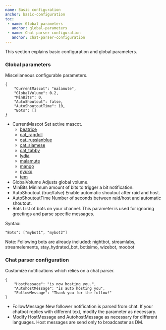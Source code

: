 ```yaml
---
name: Basic configuration
anchor: basic-configuration
toc: 
 - name: Global parameters
   anchor: global-parameters
 - name: Chat parser configuration
   anchor: chat-parser-configuration
---
```

This section explains basic configuration and global parameters.

### Global parameters
Miscellaneous configurable parameters.
```
{
    "CurrentMascot": "malamute",
    "GlobalVolume": 0.2,
    "MinBits": 0,
    "AutoShoutout": false,
    "AutoShoutoutTime": 10,
    "Bots": []
}
```
* <span class="icon settings">CurrentMascot</span> Set active mascot.
  * <a target="_blank" href="{{ site.github.url }}/mascots#beatrice">beatrice</a>
  * <a target="_blank" href="{{ site.github.url }}/mascots#cat-ragdoll">cat_ragdoll</a>
  * <a target="_blank" href="{{ site.github.url }}/mascots#cat-russian-blue">cat_russianblue</a>
  * <a target="_blank" href="{{ site.github.url }}/mascots#cat-siamese">cat_siamese</a>
  * <a target="_blank" href="{{ site.github.url }}/mascots#cat-tabby">cat_tabby</a>
  * <a target="_blank" href="{{ site.github.url }}/mascots#lydia">lydia</a>
  * <a target="_blank" href="{{ site.github.url }}/mascots#malamute">malamute</a>
  * <a target="_blank" href="{{ site.github.url }}/mascots#mango">mango</a>
  * <a target="_blank" href="{{ site.github.url }}/mascots#nyuko">nyuko</a>
  * <a target="_blank" href="{{ site.github.url }}/mascots#tem">tem</a>
* <span class="icon settings">GlobalVolume</span> Adjusts global volume.
* <span class="icon settings">MinBits</span> Minimum amount of bits to trigger a bit notification.
* <span class="icon settings">AutoShoutout</span> (true/false) Enable automatic shoutout after raid and host.
* <span class="icon settings">AutoShoutoutTime</span> Number of seconds between raid/host and automatic shoutout.
* <span class="icon settings">Bots</span> List of bots on your channel. This parameter is used for ignoring greetings and parse specific messages.

Syntax:
```
"Bots": ["mybot1", "mybot2"]
```
<span class="icon idea">Note: Following bots are already included: nightbot, streamlabs, streamelements, stay_hydrated_bot, botisimo, wizebot, moobot</span>

### Chat parser configuration
Customize notifications which relies on a chat parser.
```
{
    "HostMessage": "is now hosting you.",
    "AutohostMessage": "is auto hosting you",
    "FollowMessage": "Thank you for the follow!"
}
```
* <span class="icon settings">FollowMessage</span> New follower notification is parsed from chat. If your chatbot replies with different text, modify the parameter as necessary.
* Modify <span class="icon settings">HostMessage</span> and <span class="icon settings">AutohostMessage</span> as necessary for different languages.
Host messages are send only to broadcaster as DM.
